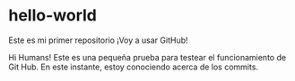 # hello-world
Este es mi primer repositorio ¡Voy a usar GitHub!

Hi Humans!
Este es una pequeña prueba para testear el funcionamiento de Git Hub. En este instante, estoy conociendo acerca de los commits.
